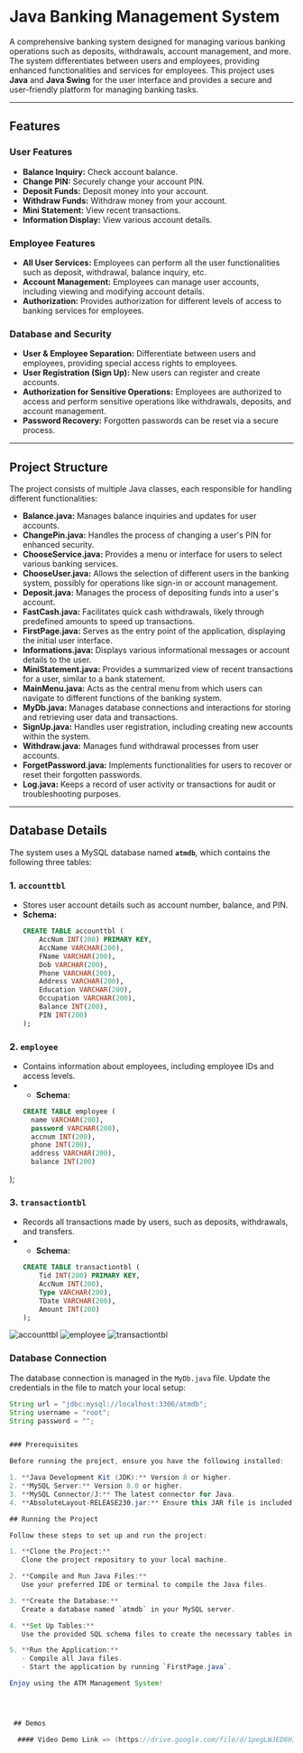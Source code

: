 # Java Banking Management System

A comprehensive banking system designed for managing various banking operations such as deposits, withdrawals, account management, and more. The system differentiates between users and employees, providing enhanced functionalities and services for employees. This project uses **Java** and **Java Swing** for the user interface and provides a secure and user-friendly platform for managing banking tasks.

---

## Features

### User Features
- **Balance Inquiry:** Check account balance.
- **Change PIN:** Securely change your account PIN.
- **Deposit Funds:** Deposit money into your account.
- **Withdraw Funds:** Withdraw money from your account.
- **Mini Statement:** View recent transactions.
- **Information Display:** View various account details.

### Employee Features
- **All User Services:** Employees can perform all the user functionalities such as deposit, withdrawal, balance inquiry, etc.
- **Account Management:** Employees can manage user accounts, including viewing and modifying account details.
- **Authorization:** Provides authorization for different levels of access to banking services for employees.

### Database and Security
- **User & Employee Separation:** Differentiate between users and employees, providing special access rights to employees.
- **User Registration (Sign Up):** New users can register and create accounts.
- **Authorization for Sensitive Operations:** Employees are authorized to access and perform sensitive operations like withdrawals, deposits, and account management.
- **Password Recovery:** Forgotten passwords can be reset via a secure process.

---

## Project Structure

The project consists of multiple Java classes, each responsible for handling different functionalities:

- **Balance.java:** Manages balance inquiries and updates for user accounts.
- **ChangePin.java:** Handles the process of changing a user's PIN for enhanced security.
- **ChooseService.java:** Provides a menu or interface for users to select various banking services.
- **ChooseUser.java:** Allows the selection of different users in the banking system, possibly for operations like sign-in or account management.
- **Deposit.java:** Manages the process of depositing funds into a user's account.
- **FastCash.java:** Facilitates quick cash withdrawals, likely through predefined amounts to speed up transactions.
- **FirstPage.java:** Serves as the entry point of the application, displaying the initial user interface.
- **Informations.java:** Displays various informational messages or account details to the user.
- **MiniStatement.java:** Provides a summarized view of recent transactions for a user, similar to a bank statement.
- **MainMenu.java:** Acts as the central menu from which users can navigate to different functions of the banking system.
- **MyDb.java:** Manages database connections and interactions for storing and retrieving user data and transactions.
- **SignUp.java:** Handles user registration, including creating new accounts within the system.
- **Withdraw.java:** Manages fund withdrawal processes from user accounts.
- **ForgetPassword.java:** Implements functionalities for users to recover or reset their forgotten passwords.
- **Log.java:** Keeps a record of user activity or transactions for audit or troubleshooting purposes.

---

## Database Details

The system uses a MySQL database named **`atmdb`**, which contains the following three tables:

### 1. **`accounttbl`**
- Stores user account details such as account number, balance, and PIN.
- **Schema:**
  ```sql
  CREATE TABLE accounttbl (
      AccNum INT(200) PRIMARY KEY,
      AccName VARCHAR(200),
      FName VARCHAR(200),
      Dob VARCHAR(200),
      Phone VARCHAR(200),
      Address VARCHAR(200),
      Education VARCHAR(200),
      Occupation VARCHAR(200),
      Balance INT(200),
      PIN INT(200)
  );


### 2. **`employee`**
- Contains information about employees, including employee IDs and access levels.
- - **Schema:**
  ```sql
  CREATE TABLE employee (
    name VARCHAR(200),
    password VARCHAR(200),
    accnum INT(200),
    phone INT(200),
    address VARCHAR(200),
    balance INT(200)
);

### 3. **`transactiontbl`**
- Records all transactions made by users, such as deposits, withdrawals, and transfers.
- - **Schema:**
  ```sql
  CREATE TABLE transactiontbl (
      Tid INT(200) PRIMARY KEY,
      AccNum INT(200),
      Type VARCHAR(200),
      TDate VARCHAR(200),
      Amount INT(200)
  );

![accounttbl](https://github.com/user-attachments/assets/49e0e559-b4b2-44e3-a906-f012e507c84f)
![employee](https://github.com/user-attachments/assets/c71b28e4-7918-4b95-829b-e1eff202eaa5)
![transactiontbl](https://github.com/user-attachments/assets/dfde9b13-dd7a-4e37-b6df-2a587fa1a374)

### **Database Connection**
The database connection is managed in the `MyDb.java` file. Update the credentials in the file to match your local setup:

```java
String url = "jdbc:mysql://localhost:3306/atmdb";
String username = "root";
String password = "";


### Prerequisites

Before running the project, ensure you have the following installed:

1. **Java Development Kit (JDK):** Version 8 or higher.
2. **MySQL Server:** Version 8.0 or higher.
3. **MySQL Connector/J:** The latest connector for Java.
4. **AbsoluteLayout-RELEASE230.jar:** Ensure this JAR file is included in your project dependencies.

## Running the Project

Follow these steps to set up and run the project:

1. **Clone the Project:**  
   Clone the project repository to your local machine.

2. **Compile and Run Java Files:**  
   Use your preferred IDE or terminal to compile the Java files.

3. **Create the Database:**  
   Create a database named `atmdb` in your MySQL server.

4. **Set Up Tables:**  
   Use the provided SQL schema files to create the necessary tables in the `atmdb` database.

5. **Run the Application:**  
   - Compile all Java files.
   - Start the application by running `FirstPage.java`.

Enjoy using the ATM Management System!




 ## Demos

  #### Video Demo Link => (https://drive.google.com/file/d/1pegLWJED8HIibfFaJ7Q9tBitDBI8yAOk/view?usp=drive_link)https://drive.google.com/file/d/1pegLWJED8HIibfFaJ7Q9tBitDBI8yAOk/view?usp=drive_link) 
   


